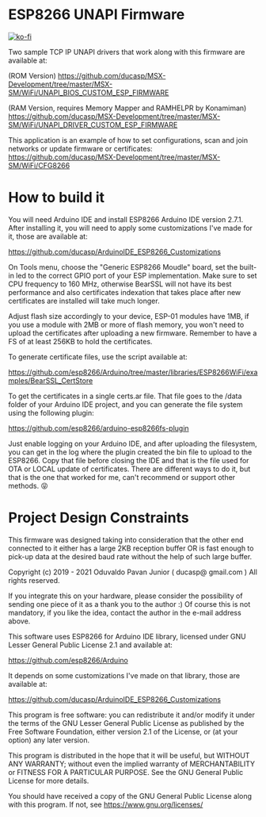 # ESP8266 UNAPI Firmware

[![ko-fi](https://ko-fi.com/img/githubbutton_sm.svg)](https://ko-fi.com/R6R2BRGX6)

Two sample TCP IP UNAPI drivers that work along with this firmware
are available at:

(ROM Version)
https://github.com/ducasp/MSX-Development/tree/master/MSX-SM/WiFi/UNAPI_BIOS_CUSTOM_ESP_FIRMWARE

(RAM Version, requires Memory Mapper and RAMHELPR by Konamiman)
https://github.com/ducasp/MSX-Development/tree/master/MSX-SM/WiFi/UNAPI_DRIVER_CUSTOM_ESP_FIRMWARE

This application is an example of how to set configurations, scan and join networks or update firmware or certificates:
https://github.com/ducasp/MSX-Development/tree/master/MSX-SM/WiFi/CFG8266

# How to build it

You will need Arduino IDE and install ESP8266 Arduino IDE version 2.7.1. After installing it, you
will need to apply some customizations I've made for it, those are available at:

https://github.com/ducasp/ArduinoIDE_ESP8266_Customizations

On Tools menu, choose the "Generic ESP8266 Moudle" board, set the built-in led to the correct GPIO
port of your ESP implementation. Make sure to set CPU frequency to 160 MHz, otherwise BearSSL will
not have its best performance and also certificates indexation that takes place after new
certificates are installed will take much longer.

Adjust flash size accordingly to your device, ESP-01 modules have 1MB, if you use a module with 2MB
or more of flash memory, you won't need to upload the certificates after uploading a new firmware.
Remember to have a FS of at least 256KB to hold the certificates.

To generate certificate files, use the script available at:

https://github.com/esp8266/Arduino/tree/master/libraries/ESP8266WiFi/examples/BearSSL_CertStore

To get the certificates in a single certs.ar file. That file goes to the /data folder of your 
Arduino IDE project, and you can generate the file system using the following plugin:

https://github.com/esp8266/arduino-esp8266fs-plugin

Just enable logging on your Arduino IDE, and after uploading the filesystem, you can get in the log
where the plugin created the bin file to upload to the ESP8266. Copy that file before closing the
IDE and that is the file used for OTA or LOCAL update of certificates. There are different ways to
do it, but that is the one that worked for me, can't recommend or support other methods. :stuck_out_tongue_closed_eyes:

# Project Design Constraints

This firmware was designed taking into consideration that the other end connected to it either has
a large 2KB reception buffer OR is fast enough to pick-up data at the desired baud rate without the
help of such large buffer.

Copyright (c) 2019 - 2021 Oduvaldo Pavan Junior ( ducasp@ gmail.com )
All rights reserved.

If you integrate this on your hardware, please consider the possibility of sending one piece of it
as a thank you to the author :) Of course this is not mandatory, if you like the idea, contact the
author in the e-mail address above.

This software uses ESP8266 for Arduino IDE library, licensed under
GNU Lesser General Public License 2.1 and available at:

https://github.com/esp8266/Arduino

It depends on some customizations I've made on that library, those
are available at:

https://github.com/ducasp/ArduinoIDE_ESP8266_Customizations

This program is free software: you can redistribute it and/or modify
it under the terms of the GNU Lesser General Public License as 
published by the Free Software Foundation, either version 2.1 of the
License, or (at your option) any later version.

This program is distributed in the hope that it will be useful,
but WITHOUT ANY WARRANTY; without even the implied warranty of
MERCHANTABILITY or FITNESS FOR A PARTICULAR PURPOSE.  See the
GNU General Public License for more details.

You should have received a copy of the GNU General Public License
along with this program.  If not, see <https://www.gnu.org/licenses/>
